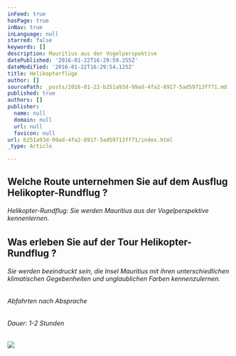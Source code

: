 ```yaml
---
inFeed: true
hasPage: true
inNav: true
inLanguage: null
starred: false
keywords: []
description: Mauritius aus der Vogelperspektive
datePublished: '2016-01-22T16:29:59.255Z'
dateModified: '2016-01-22T16:29:54.125Z'
title: Helikopterflüge
author: []
sourcePath: _posts/2016-01-22-b251a93d-99ad-4fa2-8917-5ad59713ff71.md
published: true
authors: []
publisher:
  name: null
  domain: null
  url: null
  favicon: null
url: b251a93d-99ad-4fa2-8917-5ad59713ff71/index.html
_type: Article

---
```

## Welche Route unternehmen Sie auf dem Ausflug Helikopter-Rundflug ?

###### Helikopter-Rundflug: Sie werden Mauritius aus der Vogelperspektive kennenlernen.

## Was erleben Sie auf der Tour Helikopter-Rundflug ?

###### Sie werden beeindruckt sein, die Insel Mauritius mit ihren unterschiedlichen klimatischen Gegebenheiten und unglaublichen Farben kennenzulernen.

###### Abfahrten nach Absprache

###### Dauer: 1-2 Stunden
![](https://the-grid-user-content.s3-us-west-2.amazonaws.com/fd8c8268-3c11-45be-8ae4-eaed338d6744.jpg)